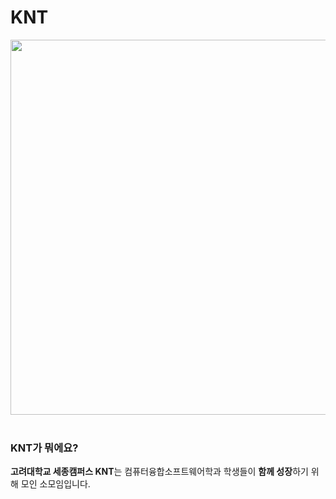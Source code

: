 # KNT

<div align="center">
<img src=".github/images/test_image.png" width="600"/>
</div>

<br>

### KNT가 뭐에요?
<strong>고려대학교 세종캠퍼스 KNT</strong>는 컴퓨터융합소프트웨어학과 학생들이 <strong>함께 성장</strong>하기 위해 모인 소모임입니다.
<br>
